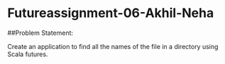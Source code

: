 # Futureassignment-06-Akhil-Neha

##Problem Statement:

Create an application to find all the names of the file in a directory using Scala futures.

